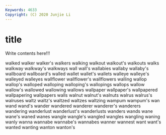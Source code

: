 ```yaml
---
Keywords: 4633
Copyright: (C) 2020 Junjie Li
---
```


# title

Write contents here!!!
 
walked 
walker 
walker's 
walkers 
walking 
walkout 
walkout's 
walkouts 
walks
walkway 
walkway's 
walkways 
wall 
wall's 
wallabies 
wallaby 
wallaby's 
wallboard 
wallboard's
walled 
wallet 
wallet's 
wallets 
walleye 
walleye's 
walleyed 
walleyes 
wallflower 
wallflower's
wallflowers 
walling 
wallop 
wallop's 
walloped 
walloping 
walloping's 
wallopings 
wallops 
wallow
wallow's 
wallowed 
wallowing 
wallows 
wallpaper 
wallpaper's 
wallpapered 
wallpapering 
wallpapers 
walls
walnut 
walnut's 
walnuts 
walrus 
walrus's 
walruses 
waltz 
waltz's 
waltzed 
waltzes
waltzing 
wampum 
wampum's 
wan 
wand 
wand's 
wander 
wandered 
wanderer 
wanderer's
wanderers 
wandering 
wanderlust 
wanderlust's 
wanderlusts 
wanders 
wands 
wane 
wane's 
waned
wanes 
wangle 
wangle's 
wangled 
wangles 
wangling 
waning 
wanly 
wanna 
wannabe
wannabe's 
wannabes 
wanner 
wannest 
want 
want's 
wanted 
wanting 
wanton 
wanton's
